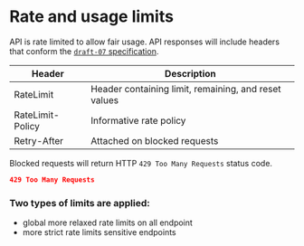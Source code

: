 # Rate and usage limits

API is rate limited to allow fair usage. API responses will include headers that conform the [`draft-07` specification](https://datatracker.ietf.org/doc/html/draft-ietf-httpapi-ratelimit-headers-07).

| Header           | Description                                          |
| ---------------- | ---------------------------------------------------- |
| RateLimit        | Header containing limit, remaining, and reset values |
| RateLimit-Policy | Informative rate policy                              |
| Retry-After      | Attached on blocked requests                         |

Blocked requests will return HTTP `429 Too Many Requests` status code.

```json
429 Too Many Requests
```

### Two types of limits are applied:

- global more relaxed rate limits on all endpoint
- more strict rate limits sensitive endpoints
